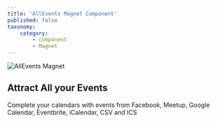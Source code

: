 ```yaml
---
title: 'AllEvents Magnet Component'
published: false
taxonomy:
    category:
        - component
        - Magnet
---
```


![AllEvents Magnet](https://www.allevents3.com/images/AEMagnet.png)

## Attract All your Events

Complete your calendars with events from Facebook, Meetup, Google Calendar, Eventbrite, iCalendar, CSV and ICS
